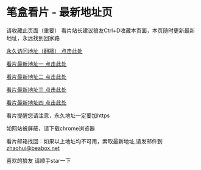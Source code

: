 # 笔盒看片 - 最新地址页

请收藏此页面（重要）
看片站长建议狼友Ctrl+D收藏本页面，本页随时更新最新地址，永远找到回家路

[永久访问地址（翻牆） 点击此处](https://beabox.net/)

[看片最新地址一 点击此处](https://ir10pltdbx49.wiki)

[看片最新地址二 点击此处](https://3tyc5nvz8gw6.shop)

[看片最新地址三 点击此处](https://vp9v5wcdsr.wiki)

[看片最新地址四 点击此处](https://vp9v5wcdsr.wiki)

看片提醒您请注意，永久地址一定要加https

如网站被屏蔽，请下载chrome浏览器

看片邮箱找回：如果以上地址均不可用，索取最新地址,请发邮件到 zhaohui@beabox.net

喜欢的狼友 请顺手star一下